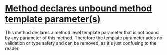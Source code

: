 # [Method declares unbound method template parameter(s)](http://fb-contrib.sourceforge.net/bugdescriptions.html#UMTP_UNBOUND_METHOD_TEMPLATE_PARAMETER)

This method declares a method level template parameter that is not bound by any parameter of this
			method. Therefore the template parameter adds no validation or type safety and can be removed, as it's
			just confusing to the reader.
